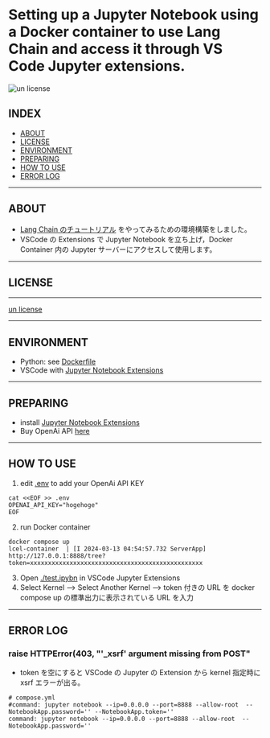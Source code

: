 # Setting up a Jupyter Notebook using a Docker container to use Lang Chain and access it through VS Code Jupyter extensions.

![un license](https://img.shields.io/github/license/RyosukeDTomita/LangChainTest)

## INDEX

- [ABOUT](#about)
- [LICENSE](#license)
- [ENVIRONMENT](#environment)
- [PREPARING](#preparing)
- [HOW TO USE](#how-to-use)
- [ERROR LOG](#error-log)

---

## ABOUT

- [Lang Chain のチュートリアル](https://python.langchain.com/docs/expression_language/get_started) をやってみるための環境構築をしました。
- VSCode の Extensions で Jupyter Notebook を立ち上げ，Docker Container 内の Jupyter サーバーにアクセスして使用します。

---

## LICENSE

---

[un license](./LICENSE)

---

## ENVIRONMENT

- Python: see [Dockerfile](./Dockerfile)
- VSCode with [Jupyter Notebook Extensions](https://marketplace.visualstudio.com/items?itemName=ms-toolsai.jupyter)

---

## PREPARING

- install [Jupyter Notebook Extensions](https://marketplace.visualstudio.com/items?itemName=ms-toolsai.jupyter)
- Buy OpenAi API [here](https://platform.openai.com/account/api-keys)

---

## HOW TO USE

1. edit [.env](./.env) to add your OpenAi API KEY

```shell
cat <<EOF >> .env
OPENAI_API_KEY="hogehoge"
EOF
```
2. run Docker container

```shell
docker compose up
lcel-container  | [I 2024-03-13 04:54:57.732 ServerApp]     http://127.0.0.1:8888/tree?token=xxxxxxxxxxxxxxxxxxxxxxxxxxxxxxxxxxxxxxxxxxxxxxxx
```

3. Open [./test.ipybn](./test.ipybn) in VSCode Jupyter Extensions
4. Select Kernel --> Select Another Kernel --> token 付きの URL を docker compose up の標準出力に表示されている URL を入力

---

## ERROR LOG

### raise HTTPError(403, "'\_xsrf' argument missing from POST"

- token を空にすると VSCode の Jupyter の Extension から kernel 指定時に xsrf エラーが出る。

```
# compose.yml
#command: jupyter notebook --ip=0.0.0.0 --port=8888 --allow-root  --NotebookApp.password='' --NotebookApp.token=''
command: jupyter notebook --ip=0.0.0.0 --port=8888 --allow-root  --NotebookApp.password=''
```
